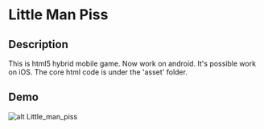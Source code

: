 # Little Man Piss

## Description
This is html5 hybrid mobile game.
Now work on android. It's possible work on iOS.
The core html code is under the 'asset' folder.

## Demo
![alt Little_man_piss](Little_man_piss.gif)